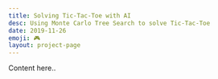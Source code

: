 ```yaml
---
title: Solving Tic-Tac-Toe with AI
desc: Using Monte Carlo Tree Search to solve Tic-Tac-Toe
date: 2019-11-26
emoji: 🎮
layout: project-page
---
```


Content here..